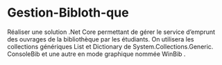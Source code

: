 # Gestion-Bibloth-que
Réaliser une solution .Net Core permettant de gérer le service d’emprunt des ouvrages de la bibliothèque par les étudiants. On utilisera les collections génériques List et Dictionary de System.Collections.Generic. ConsoleBib et une autre en mode graphique nommée WinBib .
